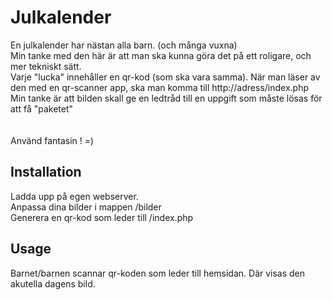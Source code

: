 # Julkalender

En julkalender har nästan alla barn. (och många vuxna) <br>
Min tanke med den här är att man ska kunna göra det på ett roligare, och mer tekniskt sätt.<br>
Varje "lucka" innehåller en qr-kod (som ska vara samma). När man läser av den med en qr-scanner app, ska man komma till http://adress/index.php<br>
Min tanke är att bilden skall ge en ledtråd till en uppgift som måste lösas för att få "paketet"<br>
<br><br>
Använd fantasin ! =)




## Installation

Ladda upp på egen webserver. <br>
Anpassa dina bilder i mappen /bilder <br>
Generera en qr-kod som leder till /index.php<br>

## Usage

Barnet/barnen scannar qr-koden som leder till hemsidan. Där visas den akutella dagens bild. <br>
